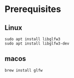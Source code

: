 # Prerequisites

## Linux
```
sudo apt install libglfw3
sudo apt install libglfw3-dev
```

## macos
```
brew install glfw
```

